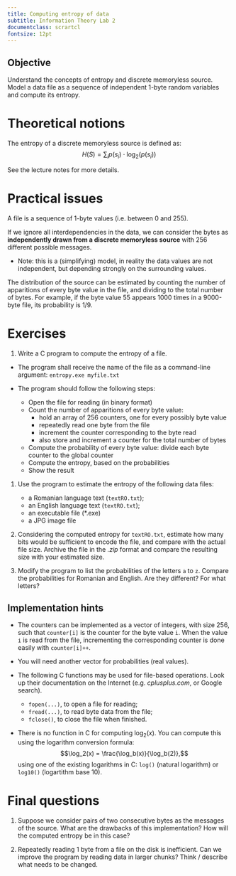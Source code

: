 ```yaml
---
title: Computing entropy of data
subtitle: Information Theory Lab 2
documentclass: scrartcl
fontsize: 12pt
---
```


## Objective

Understand the concepts of entropy and discrete memoryless source.
Model a data file as a sequence of independent 1-byte random variables and compute its entropy.

# Theoretical notions

The entropy of a discrete memoryless source is defined as:
$$H(S) = \sum_i p(s_i) \cdot \log_2 (p(s_i))$$

See the lecture notes for more details.

# Practical issues

A file is a sequence of 1-byte values (i.e. between 0 and 255).

If we ignore all interdependencies in the data, we can consider the bytes 
as **independently drawn from a discrete memoryless source** with 256 different possible messages.

* Note: this is a (simplifying) model, in reality the data values 
	are not independent, but depending strongly on the surrounding values.

The distribution of the source can be estimated by counting the number of apparitions of every
byte value in the file, and dividing to the total number of bytes. For example, if the byte value 55
appears 1000 times in a 9000-byte file, its probability is $1/9$.


# Exercises

1. Write a C program to compute the entropy of a file. 
  * The program shall receive the name of the file as a command-line argument:
  `entropy.exe myfile.txt`
  
  * The program should follow the following steps:
    * Open the file for reading (in binary format)
    * Count the number of apparitions of every byte value:
        * hold an array of 256 counters, one for every possibly byte value
        * repeatedly read one byte from the file
        * increment the counter corresponding to the byte read
	    * also store and increment a counter for the total number of bytes
    * Compute the probability of every byte value: divide each byte counter to the global counter
    * Compute the entropy, based on the probabilities
    * Show the result

1. Use the program to estimate the entropy of the following data files:
    - a Romanian language text (`textRO.txt`);
    - an English language text (`textRO.txt`);
    - an executable file (*.exe)
    - a JPG image file

3. Considering the computed entropy for `textRO.txt`, estimate how many bits would be sufficient to encode the file,
and compare with the actual file size. Archive the file in the *.zip* format and compare the resulting size
with your estimated size.

4. Modify the program to list the probabilities of the letters `a` to `z`. 
Compare the probabilities for Romanian and English. Are they different? For what letters?

## Implementation hints

* The counters can be implemented as a vector of integers, with size 256,
such that `counter[i]` is the counter for the byte value `i`.
When the value `i` is read from the file, incrementing the corresponding counter is done easily with `counter[i]++`.

* You will need another vector for probabilities (real values).

* The following C functions may be used for file-based operations. 
Look up their documentation on the Internet (e.g. *cplusplus.com*, or Google search).
    * `fopen(...)`, to open a file for reading;
    * `fread(...)`, to read byte data from the file;
    * `fclose()`, to close the file when finished.

* There is no function in C for computing $\log_2(x)$. You can compute this using the logarithm conversion formula:
$$\log_2(x) = \frac{\log_b(x)}{\log_b(2)},$$
using one of the existing logarithms in C: `log()` (natural logarithm) or `log10()` (logartithm base 10).

# Final questions

1. Suppose we consider pairs of two consecutive bytes as the messages of the source.
What are the drawbacks of this implementation? How will the computed entropy be in this case?

2. Repeatedly reading 1 byte from a file on the disk is inefficient. Can we improve the program by
reading data in larger chunks? Think / describe what needs to be changed.
